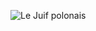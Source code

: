 ![Le Juif polonais](https://upload.wikimedia.org/wikipedia/commons/thumb/d/d2/Santuario_de_Las_Lajas%2C_Ipiales%2C_Colombia%2C_2015-07-21%2C_DD_26-27_HDR.JPG/350px-Santuario_de_Las_Lajas%2C_Ipiales%2C_Colombia%2C_2015-07-21%2C_DD_26-27_HDR.JPG)